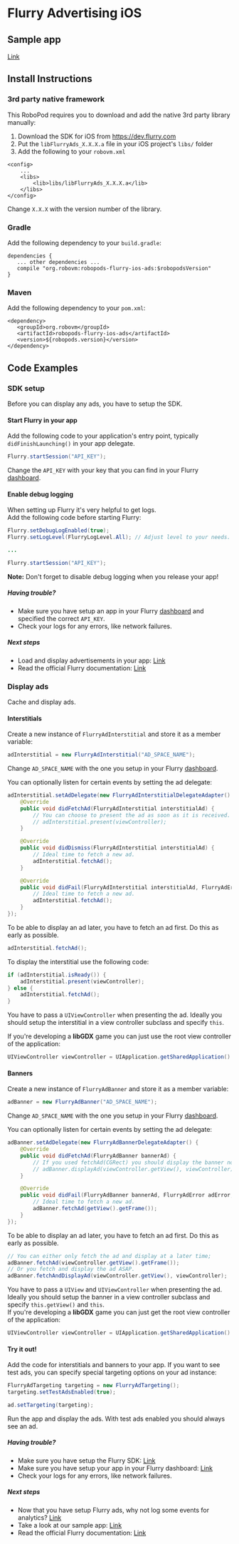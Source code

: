 # Flurry Advertising iOS

## Sample app

[Link](https://github.com/robovm/robovm-samples/tree/master/robopods/flurry/ios)

## Install Instructions

### 3rd party native framework
This RoboPod requires you to download and add the native 3rd party library manually:

1. Download the SDK for iOS from https://dev.flurry.com
2. Put the `libFlurryAds_X.X.X.a` file in your iOS project's `libs/` folder
3. Add the following to your `robovm.xml`

```
<config>
    ...
    <libs>
        <lib>libs/libFlurryAds_X.X.X.a</lib>
    </libs>
</config>
```

Change `X.X.X` with the version number of the library.

### Gradle

Add the following dependency to your `build.gradle`:

```
dependencies {
   ... other dependencies ...
   compile "org.robovm:robopods-flurry-ios-ads:$robopodsVersion"
}
```

### Maven

Add the following dependency to your `pom.xml`:

```
<dependency>
   <groupId>org.robovm</groupId>
   <artifactId>robopods-flurry-ios-ads</artifactId>
   <version>${robopods.version}</version>
</dependency>
```

## Code Examples

### SDK setup

Before you can display any ads, you have to setup the SDK.

#### Start Flurry in your app

Add the following code to your application's entry point, typically `didFinishLaunching()`
in your app delegate.

```Java
Flurry.startSession("API_KEY");
```

Change the `API_KEY` with your key that you can find in your Flurry [dashboard](https://dev.flurry.com/home.do).

#### Enable debug logging

When setting up Flurry it's very helpful to get logs.  
Add the following code before starting Flurry:

```Java
Flurry.setDebugLogEnabled(true);
Flurry.setLogLevel(FlurryLogLevel.All); // Adjust level to your needs.

...

Flurry.startSession("API_KEY");
```

__Note:__ Don't forget to disable debug logging when you release your app!

##### Having trouble?

- Make sure you have setup an app in your Flurry [dashboard](https://dev.flurry.com/home.do)
and specified the correct `API_KEY`.
- Check your logs for any errors, like network failures.

##### Next steps

- Load and display advertisements in your app: [Link](#display-ads)
- Read the official Flurry documentation: [Link](https://developer.yahoo.com/flurry/docs/)

### Display ads

Cache and display ads.

#### Interstitials

Create a new instance of `FlurryAdInterstitial` and store it as a member variable:

```Java
adInterstitial = new FlurryAdInterstitial("AD_SPACE_NAME");
```

Change `AD_SPACE_NAME` with the one you setup in your Flurry [dashboard](https://dev.flurry.com/home.do).

You can optionally listen for certain events by setting the ad delegate:

```Java
adInterstitial.setAdDelegate(new FlurryAdInterstitialDelegateAdapter() {
    @Override
    public void didFetchAd(FlurryAdInterstitial interstitialAd) {
        // You can choose to present the ad as soon as it is received.
        // adInterstitial.present(viewController);
    }

    @Override
    public void didDismiss(FlurryAdInterstitial interstitialAd) {
        // Ideal time to fetch a new ad.
        adInterstitial.fetchAd();
    }

    @Override
    public void didFail(FlurryAdInterstitial interstitialAd, FlurryAdError adError, NSError errorDescription) {
        // Ideal time to fetch a new ad.
        adInterstitial.fetchAd();
    }
});
```

To be able to display an ad later, you have to fetch an ad first. Do this as early as possible.

```Java
adInterstitial.fetchAd();
```

To display the interstitial use the following code:

```Java
if (adInterstitial.isReady()) {
    adInterstitial.present(viewController);
} else {
    adInterstitial.fetchAd();
}
```

You have to pass a `UIViewController` when presenting the ad. Ideally you should setup the interstitial
in a view controller subclass and specify `this`.  

If you're developing a __libGDX__ game you can just use the root view controller of the application:

```Java
UIViewController viewController = UIApplication.getSharedApplication().getKeyWindow().getRootViewController();
```

#### Banners

Create a new instance of `FlurryAdBanner` and store it as a member variable:

```Java
adBanner = new FlurryAdBanner("AD_SPACE_NAME");
```

Change `AD_SPACE_NAME` with the one you setup in your Flurry [dashboard](https://dev.flurry.com/home.do).

You can optionally listen for certain events by setting the ad delegate:

```Java
adBanner.setAdDelegate(new FlurryAdBannerDelegateAdapter() {
    @Override
    public void didFetchAd(FlurryAdBanner bannerAd) {
        // If you used fetchAd(CGRect) you should display the banner now.
        // adBanner.displayAd(viewController.getView(), viewController);
    }

    @Override
    public void didFail(FlurryAdBanner bannerAd, FlurryAdError adError, NSError errorDescription) {
        // Ideal time to fetch a new ad.
        adBanner.fetchAd(getView().getFrame());
    }
});
```

To be able to display an ad later, you have to fetch an ad first. Do this as early as possible.

```Java
// You can either only fetch the ad and display at a later time;
adBanner.fetchAd(viewController.getView().getFrame());
// Or you fetch and display the ad ASAP.
adBanner.fetchAndDisplayAd(viewController.getView(), viewController);
```

You have to pass a `UIView` and `UIViewController` when presenting the ad. Ideally you should setup 
the banner in a view controller subclass and specify `this.getView()` and `this`.  
If you're developing a __libGDX__ game you can just get the root view controller of the application:

```Java
UIViewController viewController = UIApplication.getSharedApplication().getKeyWindow().getRootViewController();
```

#### Try it out!

Add the code for interstitials and banners to your app. If you want to see test ads, you can specify
special targeting options on your ad instance:

```Java
FlurryAdTargeting targeting = new FlurryAdTargeting();
targeting.setTestAdsEnabled(true);

ad.setTargeting(targeting);
```

Run the app and display the ads. With test ads enabled you should always see an ad.

##### Having trouble?

- Make sure you have setup the Flurry SDK: [Link](#sdk-setup)
- Make sure you have setup your app in your Flurry dashboard: [Link](https://dev.flurry.com/home.do)
- Check your logs for any errors, like network failures.

##### Next steps

- Now that you have setup Flurry ads, why not log some events for analytics? [Link](../ios-analytics)
- Take a look at our sample app: [Link](https://github.com/robovm/robovm-samples/tree/master/robopods/flurry/ios)
- Read the official Flurry documentation: [Link](https://developer.yahoo.com/flurry/docs/)